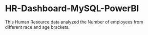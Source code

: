 # HR-Dashboard-MySQL-PowerBI
This Human Resource data analyzed the Number of employees from different race and age brackets.

